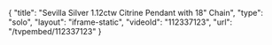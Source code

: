 {
    "title": "Sevilla Silver 1.12ctw Citrine Pendant with 18\" Chain",
    "type": "solo",
    "layout": "iframe-static",
    "videoId": "112337123",
    "url": "\/tvpembed\/112337123"
}